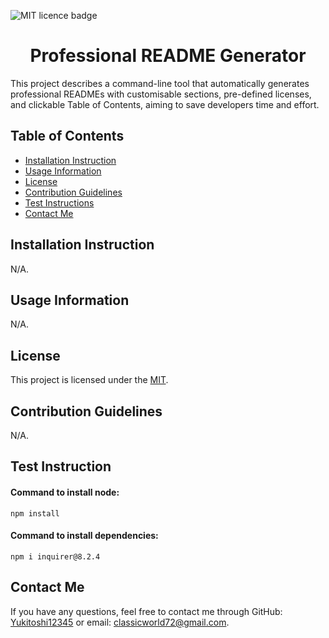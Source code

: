 
  ![MIT licence badge](https://img.shields.io/badge/License-MIT-green.svg)

  # <h1 align="center"> Professional README Generator </h1>

  This project describes a command-line tool that automatically generates professional READMEs with customisable sections, pre-defined licenses, and clickable Table of Contents, aiming to save developers time and effort.

  ## Table of Contents
  - [Installation Instruction](#installation-instruction)
  - [Usage Information](#usage-information)
  - [License](#license)
  - [Contribution Guidelines](#contribution-guidelines)
  - [Test Instructions](#test-instructions)
  - [Contact Me](#contact-me)

  ## Installation Instruction
  N/A.

  ## Usage Information
  N/A.

  ## License

  This project is licensed under the [MIT](https://opensource.org/licenses/MIT).

  ## Contribution Guidelines
  N/A.

  ## Test Instruction
  #### Command to install node:
  `
  npm install
  `
  
  #### Command to install dependencies:
  `
  npm i inquirer@8.2.4
  `

  ## Contact Me
  If you have any questions, feel free to contact me through GitHub: [Yukitoshi12345](https://github.com/Yukitoshi12345) or email: classicworld72@gmail.com.
